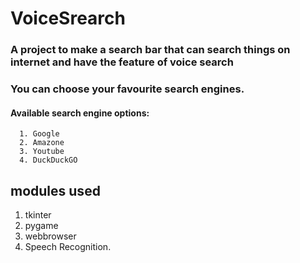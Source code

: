 # VoiceSrearch
### A project to make a search bar that can search things on internet and have the feature of voice search

### You can choose your favourite search engines. 
  #### Available search engine options: 
      1. Google 
      2. Amazone 
      3. Youtube 
      4. DuckDuckGO

## modules used
1. tkinter 
2. pygame
3. webbrowser
4. Speech Recognition.

